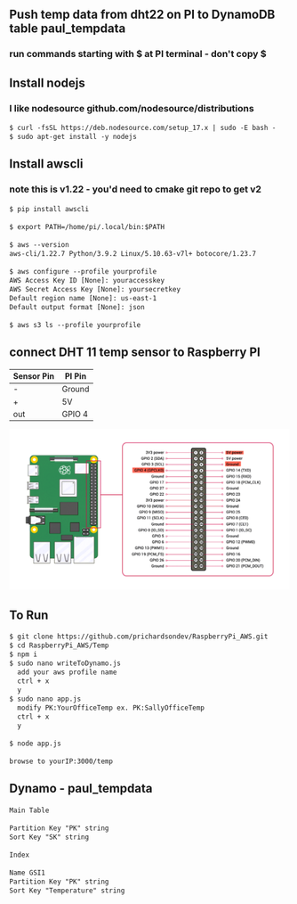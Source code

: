 ## Push temp data from dht22 on PI to DynamoDB table paul_tempdata
### run commands starting with $ at PI terminal - don't copy $

## Install nodejs
### I like nodesource github.com/nodesource/distributions
```
$ curl -fsSL https://deb.nodesource.com/setup_17.x | sudo -E bash -
$ sudo apt-get install -y nodejs
```
## Install awscli
### note this is v1.22 - you'd need to cmake git repo to get v2

```
$ pip install awscli

$ export PATH=/home/pi/.local/bin:$PATH

$ aws --version
aws-cli/1.22.7 Python/3.9.2 Linux/5.10.63-v7l+ botocore/1.23.7

$ aws configure --profile yourprofile
AWS Access Key ID [None]: youraccesskey
AWS Secret Access Key [None]: yoursecretkey
Default region name [None]: us-east-1
Default output format [None]: json

$ aws s3 ls --profile yourprofile
```
## connect DHT 11 temp sensor to Raspberry PI
| Sensor Pin   | PI  Pin  |
|--------------|----------|
|      -       | Ground   |
|      +       | 5V       |
|     out      | GPIO 4   |

<p float="left">
  <img src="./img/PiTempSensor.png" /> 
</p>


## To Run
```
$ git clone https://github.com/prichardsondev/RaspberryPi_AWS.git
$ cd RaspberryPi_AWS/Temp
$ npm i
$ sudo nano writeToDynamo.js
  add your aws profile name
  ctrl + x
  y
$ sudo nano app.js
  modify PK:YourOfficeTemp ex. PK:SallyOfficeTemp
  ctrl + x
  y

$ node app.js

browse to yourIP:3000/temp

```

## Dynamo - paul_tempdata
```
Main Table

Partition Key "PK" string
Sort Key "SK" string

Index

Name GSI1
Partition Key "PK" string
Sort Key "Temperature" string

